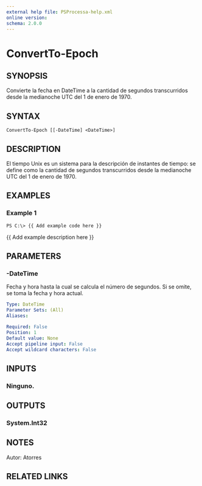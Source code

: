 ```yaml
---
external help file: PSProcessa-help.xml
online version: 
schema: 2.0.0
---
```


# ConvertTo-Epoch

## SYNOPSIS
Convierte la fecha en DateTime a la cantidad de segundos transcurridos desde la medianoche UTC del 1 de enero de 1970.

## SYNTAX

```
ConvertTo-Epoch [[-DateTime] <DateTime>]
```

## DESCRIPTION
El tiempo Unix es un sistema para la descripción de instantes de tiempo: se define como la cantidad de segundos transcurridos desde la medianoche UTC del 1 de enero de 1970.

## EXAMPLES

### Example 1
```
PS C:\> {{ Add example code here }}
```

{{ Add example description here }}

## PARAMETERS

### -DateTime
Fecha y hora hasta la cual se calcula el número de segundos.
Si se omite, se toma la fecha y hora actual.

```yaml
Type: DateTime
Parameter Sets: (All)
Aliases: 

Required: False
Position: 1
Default value: None
Accept pipeline input: False
Accept wildcard characters: False
```

## INPUTS

### Ninguno.

## OUTPUTS

### System.Int32

## NOTES
Autor: Atorres

## RELATED LINKS

